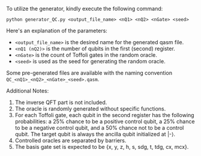 To utilize the generator, kindly execute the following command:

```
python generator_QC.py <output_file_name> <nQ1> <nQ2> <nGate> <seed>
```

Here's an explanation of the parameters:

- `<output_file_name>` is the desired name for the generated qasm file.
- `<nQ1 (nQ2)>` is the number of qubits in the first (second) register.
- `<nGate>` is the count of Toffoli gates in the random oracle.
- `<seed>` is used as the seed for generating the random oracle.

Some pre-generated files are available with the naming convention ```QC_<nQ1>_<nQ2>_<nGate>_<seed>.qasm```.

Additional Notes:
1. The inverse QFT part is not included.
2. The oracle is randomly generated without specific functions.
3. For each Toffoli gate, each qubit in the second register has the following probabilities: a 25% chance to be a positive control qubit, a 25% chance to be a negative control qubit, and a 50% chance not to be a control qubit. The target qubit is always the ancilla qubit initialized at |-⟩.
4. Controlled oracles are separated by barriers.
5. The basis gate set is expected to be {x, y, z, h, s, sdg, t, tdg, cx, mcx}.